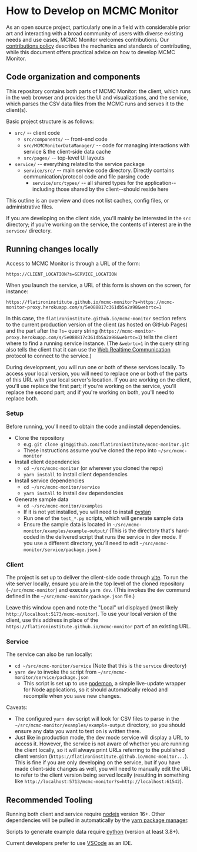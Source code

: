 # How to Develop on MCMC Monitor

As an open source project, particularly one in a field
with considerable prior art and interacting with a
broad community of users with diverse existing needs
and use cases, MCMC Monitor welcomes contributions.
Our [contributions policy](../CONTRIBUTING.md)
describes the mechanics and standards of contributing,
while this document offers practical advice on how to
develop MCMC Monitor.

## Code organization and components

This repository contains both parts of MCMC Monitor: the client,
which runs in the web browser and provides the UI and visualizations,
and the service, which parses the CSV data files from the
MCMC runs and serves it to the client(s).

Basic project structure is as follows:

- `src/` -- client code
  - `src/components/` -- front-end code
  - `src/MCMCMonitorDataManager/` -- code for managing interactions with service & the client-side data cache
  - `src/pages/` -- top-level UI layouts
- `service/` -- everything related to the service package
  - `service/src/` -- main service code directory. Directly contains communication/protocol code and file parsing code
    - `service/src/types/` -- all shared types for the application--including those shared by the client--should reside here

This outline is an overview and does not list caches, config files, or administrative files.

If you are developing on the client side, you'll mainly be
interested in the `src` directory; if you're working on the service,
the contents of interest are in the `service/` directory.


## Running changes locally

Access to MCMC Monitor is through a URL of the form:

`https://CLIENT_LOCATION?s=SERVICE_LOCATION`

When you launch the service, a URL of this form is shown on the screen, for instance:

`https://flatironinstitute.github.io/mcmc-monitor?s=https://mcmc-monitor-proxy.herokuapp.com/s/5e088817c361db5a2a98&webrtc=1`

In this case, the `flatironinstitute.github.io/mcmc-monitor` section refers to the
current production version of the client (as hosted on GitHub Pages) and the part after
the `?s=` query string (`https://mcmc-monitor-proxy.herokuapp.com/s/5e088817c361db5a2a98&webrtc=1`)
tells the client where to find a running service instance. (The `&webrtc=1` in the query string
also tells the client that it can use the [Web Realtime Communication](https://webrtc.org/) protocol
to connect to the service.)

During development, you will run one or both of these services locally. To access
your local version, you will need to replace one or both of the parts of this URL with your
local server's location. If you are working on the client, you'll use
replace the first part; if you're working on the service, you'll replace the second part;
and if you're working on both, you'll need to replace both.

### Setup

Before running, you'll need to obtain the code and install dependencies.

- Clone the repository
  - e.g. `git clone git@github.com:flatironinstitute/mcmc-monitor.git`
  - These instructions assume you've cloned the repo into `~/src/mcmc-monitor`
- Install client dependencies
  - `cd ~/src/mcmc-monitor` (or wherever you cloned the repo)
  - `yarn install` to install client dependencies
- Install service dependencies
  - `cd ~/src/mcmc-monitor/service`
  - `yarn install` to install dev dependencies
- Generate sample data
  - `cd ~/src/mcmc-monitor/examples`
  - If it is not yet installed, you will need to install [pystan](https://pystan.readthedocs.io/en/latest/)
  - Run one of the `test_*.py` scripts, which will generate sample data
  - Ensure the sample data is located in `~/src/mcmc-monitor/examples/example-output/` (This is the directory
  that's hard-coded in the delivered script that runs the service in dev mode. If you use a different directory,
  you'll need to edit `~/src/mcmc-monitor/service/package.json`.)

### Client

The project is set up to deliver the client-side code through [vite](https://vitejs.dev/).
To run the vite server locally, ensure you are in the top level of the cloned repository
(`~/src/mcmc-monitor`) and execute `yarn dev`. (This invokes the `dev` command defined in the
`~/src/mcmc-monitor/package.json` file.)

Leave this window open and note the "Local" url displayed (most likely `http://localhost:5173/mcmc-monitor`).
To use your local version of the client, use this address in place of the
`https://flatironinstitute.github.io/mcmc-monitor` part of an existing URL.

### Service

The service can also be run locally:

- `cd ~/src/mcmc-monitor/service` (Note that this is the `service` directory)
- `yarn dev` to invoke the script from `~/src/mcmc-monitor/service/package.json`
  - This script is set up to use [nodemon](https://www.npmjs.com/package/nodemon), 
  a simple live-update wrapper for Node applications, so it should automatically reload
  and recompile when you save new changes.

Caveats:
- The configured `yarn dev` script will look for CSV files to parse in the
  `~/src/mcmc-monitor/examples/example-output` directory, so you should ensure any data
  you want to test on is written there.
- Just like in production mode, the dev mode service will display a URL to access it.
However, the service is not aware of whether you are running the client locally, so it
will always print URLs referring to the published client version
(`https://flatironinstitute.github.io/mcmc-monitor...`). This is fine if you are only
developing on the service, but if you have made client-side changes as well, you will
need to manually edit the URL to refer to the client version being served locally
(resulting in something like `http://localhost:5713/mcmc-monitor?s=http://localhost:61542`).

## Recommended Tooling

Running both client and service require [nodejs](https://nodejs.org/en/) version 16+. Other
dependencies will be pulled in automatically by the [yarn package manager](https://yarnpkg.com/).

Scripts to generate example data require [python](https://www.python.org/) (version at least 3.8+).

Current developers prefer to use [VSCode](https://code.visualstudio.com/) as an IDE.
